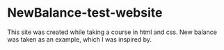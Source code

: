 # NewBalance-test-website
This site was created while taking a course in html and css. New balance was taken as an example, which I was inspired by.

